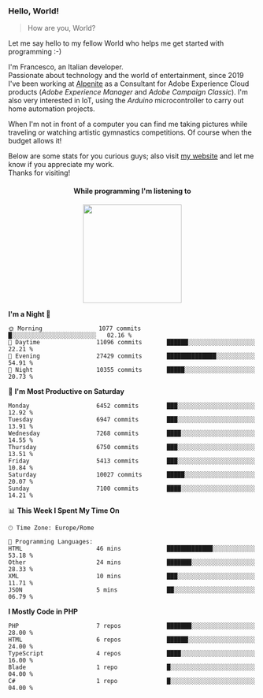 ### Hello, World!

> How are you, World?

Let me say hello to my fellow World who helps me get started with programming :-)

I'm Francesco, an Italian developer.  
Passionate about technology and the world of entertainment, since 2019 I've been working at [Alpenite](https://www.alpenite.com) as a Consultant for Adobe Experience Cloud products (*Adobe Experience Manager* and *Adobe Campaign Classic*). I'm also very interested in IoT, using the *Arduino* microcontroller to carry out home automation projects.

When I'm not in front of a computer you can find me taking pictures while traveling or watching artistic gymnastics competitions. Of course when the budget allows it!

Below are some stats for you curious guys; also visit [my website](https://www.francescorega.eu) and let me know if you appreciate my work.  
Thanks for visiting!

<div align="center">
  <h4>While programming I'm listening to</h4>
  <a href="https://apps.francescorega.eu/now-playing/11147232609" target="_blank"><img src="https://apps.francescorega.eu/now-playing/11147232609" width="200"></a>
</div>

<!--START_SECTION:waka-->
**I'm a Night 🦉** 

```text
🌞 Morning                1077 commits        █░░░░░░░░░░░░░░░░░░░░░░░░   02.16 % 
🌆 Daytime                11096 commits       ██████░░░░░░░░░░░░░░░░░░░   22.21 % 
🌃 Evening                27429 commits       ██████████████░░░░░░░░░░░   54.91 % 
🌙 Night                  10355 commits       █████░░░░░░░░░░░░░░░░░░░░   20.73 % 
```
📅 **I'm Most Productive on Saturday** 

```text
Monday                   6452 commits        ███░░░░░░░░░░░░░░░░░░░░░░   12.92 % 
Tuesday                  6947 commits        ███░░░░░░░░░░░░░░░░░░░░░░   13.91 % 
Wednesday                7268 commits        ████░░░░░░░░░░░░░░░░░░░░░   14.55 % 
Thursday                 6750 commits        ███░░░░░░░░░░░░░░░░░░░░░░   13.51 % 
Friday                   5413 commits        ███░░░░░░░░░░░░░░░░░░░░░░   10.84 % 
Saturday                 10027 commits       █████░░░░░░░░░░░░░░░░░░░░   20.07 % 
Sunday                   7100 commits        ████░░░░░░░░░░░░░░░░░░░░░   14.21 % 
```


📊 **This Week I Spent My Time On** 

```text
🕑︎ Time Zone: Europe/Rome

💬 Programming Languages: 
HTML                     46 mins             █████████████░░░░░░░░░░░░   53.18 % 
Other                    24 mins             ███████░░░░░░░░░░░░░░░░░░   28.33 % 
XML                      10 mins             ███░░░░░░░░░░░░░░░░░░░░░░   11.71 % 
JSON                     5 mins              ██░░░░░░░░░░░░░░░░░░░░░░░   06.79 % 
```

**I Mostly Code in PHP** 

```text
PHP                      7 repos             ███████░░░░░░░░░░░░░░░░░░   28.00 % 
HTML                     6 repos             ██████░░░░░░░░░░░░░░░░░░░   24.00 % 
TypeScript               4 repos             ████░░░░░░░░░░░░░░░░░░░░░   16.00 % 
Blade                    1 repo              █░░░░░░░░░░░░░░░░░░░░░░░░   04.00 % 
C#                       1 repo              █░░░░░░░░░░░░░░░░░░░░░░░░   04.00 % 
```




<!--END_SECTION:waka-->
